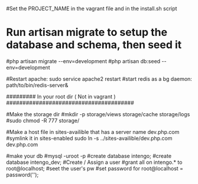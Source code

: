 #Set the PROJECT_NAME in the vagrant file and in the install.sh script

# Run artisan migrate to setup the database and schema, then seed it
#php artisan migrate --env=development
#php artisan db:seed --env=development

#Restart apache: sudo service apache2 restart
#start redis as a bg daemon: path/to/bin/redis-server&


######### In your root dir ( Not in vagrant ) #######################################

#Make the storage dir
#mkdir -p storage/views storage/cache storage/logs
#sudo chmod -R 777 storage/

#Make a host file in sites-availible that has a server name dev.php.com
#symlink it in sites-enabled sudo ln -s ../sites-availible/dev.php.com dev.php.com

#make your db
#mysql -uroot -p
#create database intengo;
#create database intengo_dev;
#Create / Assign a user
#grant all on intengo.* to root@localhost;
#seet the user's pw
#set password for root@localhost = password('');
